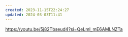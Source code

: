 ```yaml
---
created: 2023-11-15T22:24:27
updated: 2024-03-03T11:41
---
```

https://youtu.be/5j82Tbseud4?si=QeLml_mE6AMLNZTa